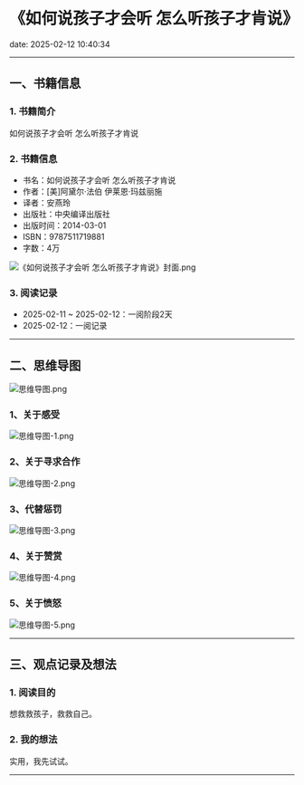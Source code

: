 # 《如何说孩子才会听 怎么听孩子才肯说》
date: 2025-02-12 10:40:34

---

## 一、书籍信息

### 1. 书籍简介

如何说孩子才会听 怎么听孩子才肯说

### 2. 书籍信息

- 书名：如何说孩子才会听 怎么听孩子才肯说
- 作者：[美]阿黛尔·法伯 伊莱恩·玛兹丽施
- 译者：安燕玲
- 出版社：中央编译出版社
- 出版时间：2014-03-01
- ISBN：9787511719881
- 字数：4万

![《如何说孩子才会听 怎么听孩子才肯说》封面.png](https://s21.ax1x.com/2025/02/12/pEuPnUJ.png)

### 3. 阅读记录

- 2025-02-11 ~ 2025-02-12：一阅阶段2天
- 2025-02-12：一阅记录

---

## 二、思维导图

![思维导图.png](https://s21.ax1x.com/2025/02/12/pEuPMCR.png)

### 1、关于感受

![思维导图-1.png](https://s21.ax1x.com/2025/02/12/pEuPZbF.png)

### 2、关于寻求合作

![思维导图-2.png](https://s21.ax1x.com/2025/02/12/pEuPVDU.png)

### 3、代替惩罚

![思维导图-3.png](https://s21.ax1x.com/2025/02/12/pEuPmE4.png)

### 4、关于赞赏

![思维导图-4.png](https://s21.ax1x.com/2025/02/12/pEuPu59.png)

### 5、关于愤怒

![思维导图-5.png](https://s21.ax1x.com/2025/02/12/pEuPQ81.png)

---

## 三、观点记录及想法

### 1. 阅读目的

想救救孩子，救救自己。

### 2. 我的想法 

实用，我先试试。

---

